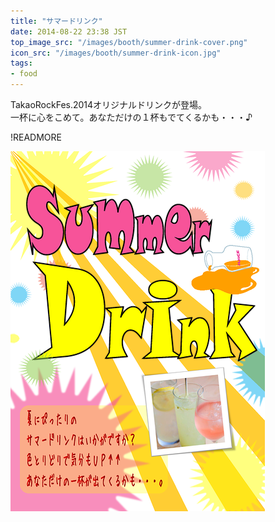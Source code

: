 ```yaml
---
title: "サマードリンク"
date: 2014-08-22 23:38 JST
top_image_src: "/images/booth/summer-drink-cover.png"
icon_src: "/images/booth/summer-drink-icon.jpg"
tags:
- food
---
```

TakaoRockFes.2014オリジナルドリンクが登場。  
一杯に心をこめて。あなただけの１杯もでてくるかも・・・♪

!READMORE

![summer-drink.pdf](/images/booth/summer-drink-large-1024x576.png)